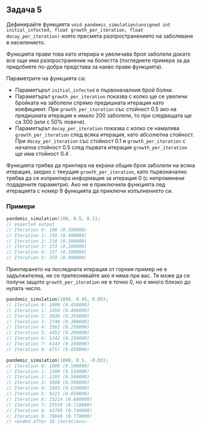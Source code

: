 ## Задача 5
Дефинирайте функцията `void pandemic_simulation(unsigned int initial_infected, float growth_per_iteration, float decay_per_iteration)` която пресмята разпространението на заболяване в населението.

Функцията прави това като итерира и увеличава броя заболели докато все още има разпространение на болестта (погледнете примера за да придобиете по-добра представа за какво прави функцията).

Параметрите на функцията са:
- Параметърът `initial_infected` е първоначалния брой болни.
- Параметърът `growth_per_iteration` показва с колко ще се увеличи бройката на заболели спрямо предишната итерация като коефициент. При `growth_per_iteration` със стойност 0.5 ако на предишната итерация е имало 200 заболели, то при следващата ще са 300 (или с 50% повече).
- Параметърът `decay_per_iteration` показва с колко се намалява `growth_per_iteration` след всяка итерация, като абсолютна стойност. При `decay_per_iteration` със стойност 0.1 и `growth_per_iteration` с начална стойност 0.5 след първата итерация `growth_per_iteration` ще има стойност 0.4 .

Функцията трябва да принтира на екрана общия броя заболели на всяка итерация, заедно с текущия `growth_per_iteration`, като първоначално трябва да се изпринтира информация за итерация 0 (с непроменени подадените параметри).
Ако не е приключила функцията лед итерацията с номер 9 функцията да приключи изпълнението си.

### Примери
```c
pandemic_simulation(100, 0.5, 0.1);
// expected output
// Iteration 0: 100 (0.500000)
// Iteration 1: 150 (0.400000)
// Iteration 2: 210 (0.300000)
// Iteration 3: 273 (0.200000)
// Iteration 4: 327 (0.100000)
// Iteration 5: 359 (0.000000)
```
Принтирането на последната итерация от горния пример не е задължителна, не се притеснявайте ако я няма при вас. Тя може да се получи защото `growth_per_iteration` не е точно 0, но е много близко до нулата число.

```c
pandemic_simulation(1000, 0.45, 0.05);
// Iteration 0: 1000 (0.450000)
// Iteration 1: 1450 (0.400000)
// Iteration 2: 2030 (0.350000)
// Iteration 3: 2740 (0.300000)
// Iteration 4: 3562 (0.250000)
// Iteration 5: 4452 (0.200000)
// Iteration 6: 5342 (0.150000)
// Iteration 7: 6143 (0.100000)
// Iteration 8: 6757 (0.050000)
```

```c
pandemic_simulation(1000, 0.5, -0.03);
// Iteration 0: 1000 (0.500000)
// Iteration 1: 1500 (0.530000)
// Iteration 2: 2295 (0.560000)
// Iteration 3: 3580 (0.590000)
// Iteration 4: 5692 (0.620000)
// Iteration 5: 9221 (0.650000)
// Iteration 6: 15214 (0.680000)
// Iteration 7: 25559 (0.710000)
// Iteration 8: 43705 (0.740000)
// Iteration 9: 76046 (0.770000)
// <ended after 10 iterations>
```
